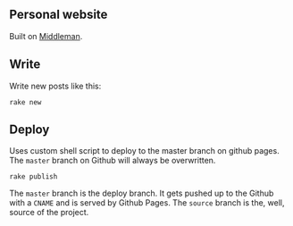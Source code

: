 ## Personal website

Built on [Middleman](http://middlemanapp.com/).

## Write

Write new posts like this:

```
rake new
```

## Deploy

Uses custom shell script to deploy to the master branch on github pages.
The `master` branch on Github will always be overwritten.

```
rake publish
```

The `master` branch is the deploy branch. It gets pushed up to the Github
with a `CNAME` and is served by Github Pages. The `source` branch is the,
well, source of the project.
